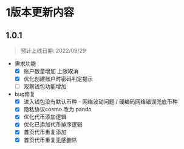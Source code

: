 # 1版本更新内容

## 1.0.1
> 预计上线日期: 2022/09/29

- 需求功能
	- [x] 账户数量增加 上限取消
	- [x] 优化创建账户时密码判定提示
	- [ ] 观察钱包功能增加

- bug修复
	- [x] 进入钱包没有默认币种 - 网络波动问题 / 硬编码网络错误兜底币种
	- [x] 隐私协议cosmo 改为 pando
	- [x] 优化代币添加逻辑
	- [x] 优化已添加代币排序逻辑
	- [x] 首页代币重复添加
	- [x] 首页代币重复无感删除